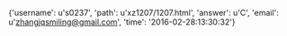 {'username': u's0237', 'path': u'xz1207/1207.html', 'answer': u'C', 'email': u'zhangjqsmiling@gmail.com', 'time': '2016-02-28:13:30:32'}